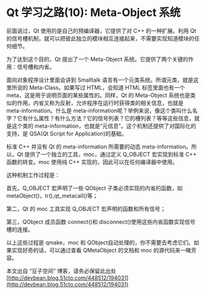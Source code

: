# Qt 学习之路(10): Meta-Object 系统

前面说过，Qt 使用的是自己的预编译器，它提供了对 C++ 的一种扩展。利用 Qt 的信号槽机制，就可以把彼此独立的模块相互连接起来，不需要实现知道模块的任何细节。
 
为了达到这个目的，Qt 提出了一个 Meta-Object 系统。它提供了两个关键的作用：信号槽和内省。
 
面向对象程序设计里面会讲到 Smalltalk 语言有一个元类系统。所谓元类，就是这里所说的 Meta-Class。如果写过 HTML，会知道 HTML 标签里面也有一个meta，这是用于说明页面的某些属性的。同样，Qt 的 Meta-Object 系统也是类似的作用。内省又称为反射，允许程序在运行时获得类的相关信息，也就是 meta-information。什么是 meta-information呢？举例来说，像这个类叫什么名字？它有什么属性？有什么方法？它的信号列表？它的槽列表？等等这些信息，就是这个类的 meta-information，也就是“元信息”。这个机制还提供了对国际化的支持，是 QSA(Qt Script for Application)的基础。
 
标准 C++ 并没有 Qt 的 meta-information 所需要的动态 meta-information。所以，Qt 提供了一个独立的工具，moc，通过定义 Q_OBJECT 宏实现到标准 C++ 函数的转变。moc 使用纯 C++ 实现的，因此可以在任何编译器中使用。

这种机制工作过程是：
 
首先，Q_OBJECT 宏声明了一些 QObject 子类必须实现的内省的函数，如 metaObject()，tr(),qt_metacall()等；
  
第二，Qt 的 moc 工具实现 Q_OBJECT 宏声明的函数和所有信号；
 
第三，QObject 成员函数 connect()和 disconnect()使用这些内省函数实现信号槽的连接。
 
以上这些过程是 qmake，moc 和 QObject自动处理的，你不需要去考虑它们。如果实现好奇的话，可以通过查看 QMetaObject 的文档和 moc 的源代码来一睹芳容。

本文出自 “豆子空间” 博客，请务必保留此出处 [http://devbean.blog.51cto.com/448512/194031](http://devbean.blog.51cto.com/448512/194031)